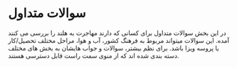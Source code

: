 # سوالات متداول
در این بخش سوالات متداول برای کسانی که دارند مهاجرت به هلند را بررسی می کنند آمده.
این سوالات میتواند مربوط به فرهنگ کشور، آب و هوا، مراحل مختلف تحصیل/کار یا پروسه ویزا باشد.
برای نظم بیشتر، سوالات و جواب هایشان به بخش های مختلف دسته بندی شده اند که از منوی سمت راست قابل دسترسی هستند.
